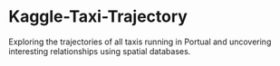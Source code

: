 # Kaggle-Taxi-Trajectory
Exploring the trajectories of all taxis running in Portual and uncovering interesting relationships using spatial databases.
